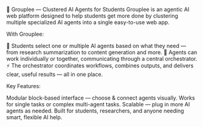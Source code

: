 📌 Grouplee — Clustered AI Agents for Students
Grouplee is an agentic AI web platform designed to help students get more done by clustering multiple specialized AI agents into a single easy-to-use web app.

With Grouplee:

🎯 Students select one or multiple AI agents based on what they need — from research summarization to content generation and more.
🔗 Agents can work individually or together, communicating through a central orchestrator.
⚡ The orchestrator coordinates workflows, combines outputs, and delivers clear, useful results — all in one place.

Key Features:

Modular block-based interface — choose & connect agents visually.
Works for single tasks or complex multi-agent tasks.
Scalable — plug in more AI agents as needed.
Built for students, researchers, and anyone needing smart, flexible AI help.
